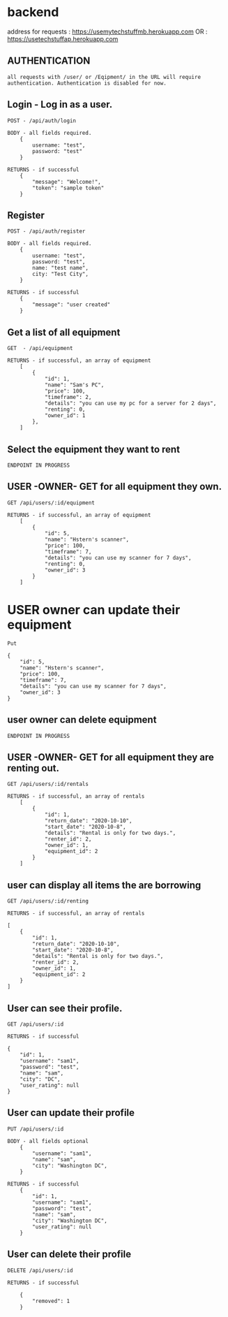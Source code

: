 # backend
address for requests : https://usemytechstuffmb.herokuapp.com
                OR   : https://usetechstuffap.herokuapp.com


## AUTHENTICATION 
    all requests with /user/ or /Eqipment/ in the URL will require authentication. Authentication is disabled for now.

## Login - Log in as a user. 
    POST - /api/auth/login

    BODY - all fields required.
        {
            username: "test",
            password: "test"
        }

    RETURNS - if successful
        {
            "message": "Welcome!",
            "token": "sample token"
        }

## Register
    POST - /api/auth/register

    BODY - all fields required. 
        {
            username: "test",
            password: "test",
            name: "test name",
            city: "Test City",
        }

    RETURNS - if successful
        {
            "message": "user created"
        }


## Get a list of all equipment
    GET  - /api/equipment
     
    RETURNS - if successful, an array of equipment
        [
            {
                "id": 1,
                "name": "Sam's PC",
                "price": 100,
                "timeframe": 2,
                "details": "you can use my pc for a server for 2 days",
                "renting": 0,
                "owner_id": 1
            },
        ]

## Select the equipment they want to rent 
    ENDPOINT IN PROGRESS


## USER -OWNER- GET for all equipment they own.
    GET /api/users/:id/equipment

    RETURNS - if successful, an array of equipment
        [
            {
                "id": 5,
                "name": "Hstern's scanner",
                "price": 100,
                "timeframe": 7,
                "details": "you can use my scanner for 7 days",
                "renting": 0,
                "owner_id": 3
            }
        ]

# USER owner can update their equipment
    Put

    {
        "id": 5,
        "name": "Hstern's scanner",
        "price": 100,
        "timeframe": 7,
        "details": "you can use my scanner for 7 days",
        "owner_id": 3
    }

## user owner can delete equipment
    ENDPOINT IN PROGRESS

## USER -OWNER- GET for all equipment they are renting out.
    GET /api/users/:id/rentals

    RETURNS - if successful, an array of rentals
        [
            {
                "id": 1,
                "return_date": "2020-10-10",
                "start_date": "2020-10-8",
                "details": "Rental is only for two days.",
                "renter_id": 2,
                "owner_id": 1,
                "equipment_id": 2
            }
        ]

## user can display all items the are borrowing
    GET /api/users/:id/renting

    RETURNS - if successful, an array of rentals

    [
        {
            "id": 1,
            "return_date": "2020-10-10",
            "start_date": "2020-10-8",
            "details": "Rental is only for two days.",
            "renter_id": 2,
            "owner_id": 1,
            "equipment_id": 2
        }
    ]

## User can see their profile.
    GET /api/users/:id

    RETURNS - if successful

    {
        "id": 1,
        "username": "sam1",
        "password": "test",
        "name": "sam",
        "city": "DC",
        "user_rating": null
    }

## User can update their profile
    PUT /api/users/:id

    BODY - all fields optional
        {
            "username": "sam1",
            "name": "sam",
            "city": "Washington DC",
        }

    RETURNS - if successful
        {
            "id": 1,
            "username": "sam1",
            "password": "test",
            "name": "sam",
            "city": "Washington DC",
            "user_rating": null
        }

## User can delete their profile
    DELETE /api/users/:id

    RETURNS - if successful

        {
            "removed": 1
        }
